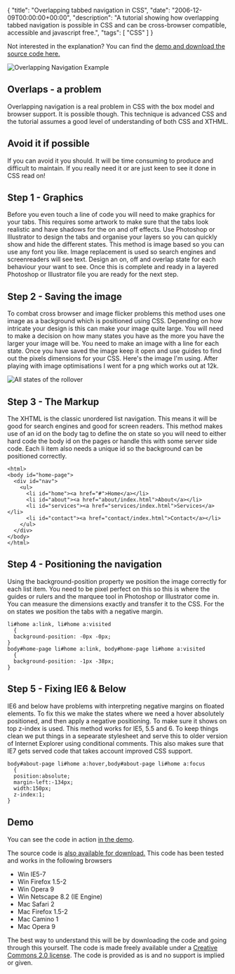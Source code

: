 {
  "title": "Overlapping tabbed navigation in CSS",
  "date": "2006-12-09T00:00:00+00:00",
  "description": "A tutorial showing how overlapping tabbed navigation is possible in CSS and can be cross-browser compatible, accessible and javascript free.",
  "tags": [
    "CSS"
  ]
}

Not interested in the explanation? You can find the [demo and download the source code here.][1]

![Overlapping Navigation Example][2] 

## Overlaps - a problem

Overlapping navigation is a real problem in CSS with the box model and browser support. It is possible though. This technique is advanced CSS and the tutorial assumes a good level of understanding of both CSS and XTHML. 

## Avoid it if possible

If you can avoid it you should. It will be time consuming to produce and difficult to maintain. If you really need it or are just keen to see it done in CSS read on!

## Step 1 - Graphics

Before you even touch a line of code you will need to make graphics for your tabs. This requires some artwork to make sure that the tabs look realistic and have shadows for the on and off effects. Use Photoshop or Illustrator to design the tabs and organise your layers so you can quickly show and hide the different states. This method is image based so you can use any font you like. Image replacement is used so search engines and screenreaders will see text. Design an on, off and overlap state for each behaviour your want to see. Once this is complete and ready in a layered Photoshop or Illustrator file you are ready for the next step.

## Step 2 - Saving the image

To combat cross browser and image flicker problems this method uses one image as a background which is positioned using CSS. Depending on how intricate your design is this can make your image quite large. You will need to make a decision on how many states you have as the more you have the larger your image will be. You need to make an image with a line for each state. Once you have saved the image keep it open and use guides to find out the pixels dimensions for your CSS. Here's the image I'm using. After playing with image optimisations I went for a png which works out at 12k.

![All states of the rollover][3] 

## Step 3 - The Markup

The XHTML is the classic unordered list navigation. This means it will be good for search engines and good for screen readers. This method makes use of an id on the body tag to define the on state so you will need to either hard code the body id on the pages or handle this with some server side code. Each li item also needs a unique id so the background can be positioned correctly. 

    <html>
    <body id="home-page">
      <div id="nav">
        <ul>
          <li id="home"><a href="#">Home</a></li>
          <li id="about"><a href="about/index.html">About</a></li>
          <li id="services"><a href="services/index.html">Services</a></li>
          <li id="contact"><a href="contact/index.html">Contact</a></li>
        </ul>
      </div>
    </body>
    </html>

## Step 4 - Positioning the navigation

Using the background-position property we position the image correctly for each list item. You need to be pixel perfect on this so this is where the guides or rulers and the marquee tool in Photoshop or Illustrator come in. You can measure the dimensions exactly and transfer it to the CSS. For the on states we position the tabs with a negative margin. 

    li#home a:link, li#home a:visited 
      { 
      background-position: -0px -0px; 
    } 
    body#home-page li#home a:link, body#home-page li#home a:visited 
      { 
      background-position: -1px -38px; 
    }

## Step 5 - Fixing IE6 & Below

IE6 and below have problems with interpreting negative margins on floated elements. To fix this we make the states where we need a hover absolutely positioned, and then apply a negative positioning. To make sure it shows on top z-index is used. This method works for IE5, 5.5 and 6. To keep things clean we put things in a sepearate stylesheet and serve this to older version of Internet Explorer using conditional comments. This also makes sure that IE7 gets served code that takes account improved CSS support.  

    body#about-page li#home a:hover,body#about-page li#home a:focus
      {
      position:absolute;
      margin-left:-134px;
      width:150px;
      z-index:1;
    }

## Demo

You can see the code in action [in the demo][1].

The source code is [also available for download.][8] 
This code has been tested and works in the following browsers

*   Win IE5-7
*   Win Firefox 1.5-2
*   Win Opera 9
*   Win Netscape 8.2 (IE Engine)
*   Mac Safari 2
*   Mac Firefox 1.5-2
*   Mac Camino 1
*   Mac Opera 9

The best way to understand this will be by downloading the code and going through this yourself. The code is made freely available under a [Creative Commons 2.0 license][9]. The code is provided as is and no support is implied or given.

 [1]: https://shapeshed.com/examples/overlapping-tabs/
 [2]: https://shapeshed.com/images/articles/overlapping_nav_example.png 
 [3]: https://shapeshed.com/images/articles/all_states.png 
 [4]: #
 [5]: about/index.html
 [6]: services/index.html
 [7]: contact/index.html
 [8]: http://cdn.shapeshed.com/downloads/overlapping-tabs-v1.0.zip
 [9]: http://creativecommons.org/licenses/by/2.0/uk/

